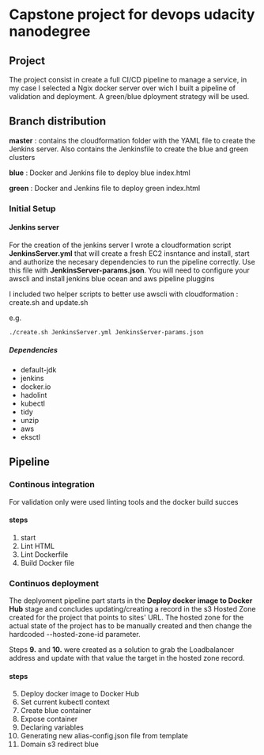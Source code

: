 # Capstone project for devops udacity nanodegree

## Project

The project consist in create a full CI/CD pipeline to manage a service, in my case I selected a Ngix docker server over wich I built a pipeline of validation and deployment. A green/blue dployment strategy will be used.

## Branch distribution
**master** : contains the cloudformation folder with the YAML file to create the Jenkins server. Also contains the Jenkinsfile to create the blue and green clusters

**blue** :  Docker and Jenkins file to deploy blue index.html

**green** : Docker and Jenkins file to deploy green index.html


### Initial Setup

#### Jenkins server

For the creation of the jenkins server I wrote a cloudformation script **JenkinsServer.yml** that will create a fresh EC2 insntance and install, start and authorize the necesary dependencies to run the pipeline correctly. Use this file with **JenkinsServer-params.json**. You will need to configure your awscli and install jenkins blue ocean and aws pipeline pluggins

I included two helper scripts to better use awscli with cloudformation : create.sh and update.sh

 e.g.
```
./create.sh JenkinsServer.yml JenkinsServer-params.json
``` 

##### Dependencies
- default-jdk
- jenkins
- docker.io
- hadolint
- kubectl
- tidy
- unzip
- aws
- eksctl

## Pipeline
### Continous integration

For validation only were used linting tools and the docker build succes

#### steps
1. start
2. Lint HTML
3. Lint Dockerfile
4. Build Docker file

### Continuos deployment

The deplyoment pipeline part starts in the  **Deploy docker image to Docker Hub**  stage and concludes updating/creating a record in the s3 Hosted Zone created for the project that points to sites' URL. The hosted zone for the actual state of the project has to be manually created and then change the hardcoded --hosted-zone-id parameter.

Steps **9.** and **10.** were created as a solution to grab the Loadbalancer address and update with that value the target in the hosted zone record.

#### steps
5. Deploy docker image to Docker Hub
6. Set current kubectl context 
7. Create blue container
8. Expose container
9. Declaring variables
10. Generating new alias-config.json file from template
11. Domain s3 redirect blue


